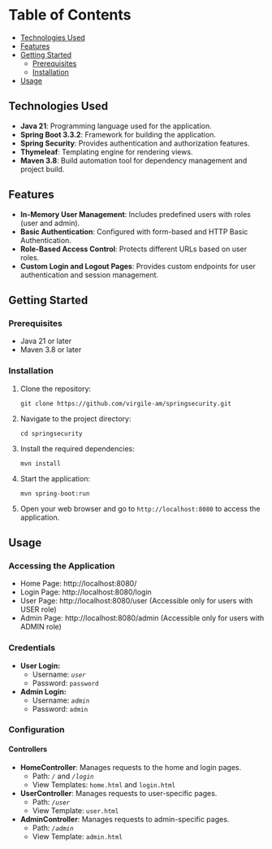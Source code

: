 # Table of Contents
- [Technologies Used](#technologies-used)
- [Features](#features)
- [Getting Started](#getting-started)
    - [Prerequisites](#prerequisites)
    - [Installation](#installation)
- [Usage](#usage)


## Technologies Used
- **Java 21**: Programming language used for the application.
- **Spring Boot 3.3.2**: Framework for building the application.
- **Spring Security**: Provides authentication and authorization features.
- **Thymeleaf**: Templating engine for rendering views.
- **Maven 3.8**: Build automation tool for dependency management and project build.

## Features
- **In-Memory User Management**: Includes predefined users with roles (user and admin).
- **Basic Authentication**: Configured with form-based and HTTP Basic Authentication.
- **Role-Based Access Control**: Protects different URLs based on user roles.
- **Custom Login and Logout Pages**: Provides custom endpoints for user authentication and session management.

## Getting Started

### Prerequisites
- Java 21 or later
- Maven 3.8 or later

### Installation
1. Clone the repository:
   ```
   git clone https://github.com/virgile-am/springsecurity.git
   ```
2. Navigate to the project directory:
   ```
   cd springsecurity
   ```
3. Install the required dependencies:
   ```
   mvn install
   ```
4. Start the application:
   ```
   mvn spring-boot:run
   ```
5. Open your web browser and go to `http://localhost:8080` to access the application.

## Usage

### Accessing the Application

* Home Page: http://localhost:8080/
* Login Page: http://localhost:8080/login
* User Page: http://localhost:8080/user (Accessible only for users with USER role)
* Admin Page: http://localhost:8080/admin (Accessible only for users with ADMIN role)

### Credentials

* **User Login:**
    * Username: *`user`*
    * Password: `password`
* **Admin Login:**
    * Username: *`admin`*
    * Password: `admin`

### Configuration

#### Controllers

* **HomeController**: Manages requests to the home and login pages.
    * Path: *`/`* and *`/login`*
    * View Templates: `home.html` and `login.html`
* **UserController**: Manages requests to user-specific pages.
    * Path: *`/user`*
    * View Template: `user.html`
* **AdminController**: Manages requests to admin-specific pages.
    * Path: *`/admin`*
    * View Template: `admin.html`